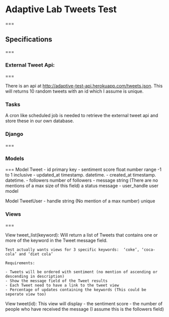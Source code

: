 # Adaptive Lab Tweets Test
===

## Specifications
===

### External Tweet Api:
===

There is an api at http://adaptive-test-api.herokuapp.com/tweets.json.
This will returns 10 random tweets with an id which I assume is unique.

### Tasks

A cron like scheduled job is needed to retrieve the external tweet api
and store these in our own database.


### Django
===

### Models
===
Model Tweet
	- id
		primary key
	- sentiment score
		float number
		range -1 to 1 inclusive
	- updated_at
		timestamp.
		datetime.
	- created_at
		timestamp.
		datetime.
	- followers
		number of followers
	- message
		string (There are no mentions of a max size of this field)
		a status message
	- user_handle
		user model
		
Model TweetUser
	- handle
		string (No mention of a max number)
		unique 
		
### Views
===

View tweet_list(keyword):
	Will return a list of Tweets that contains one or more of the
	keyword in the Tweet message field.
	
	Test actually wants views for 3 specific keywords:  ‘coke’, ‘coca-cola’ and ‘diet cola’
	
	Requirements:
	
	- Tweets will be ordered with sentiment (no mention of ascending or descending in description)
	- Show the message field of the Tweet results
	- Each Tweet need to have a link to the tweet view
	- Percentage of updates containing the keywords (This could be seperate view too)
	
View tweet(id):
	This view will display
	- the sentiment score
	- the number of people who have received the message (I assume this is the followers field)

